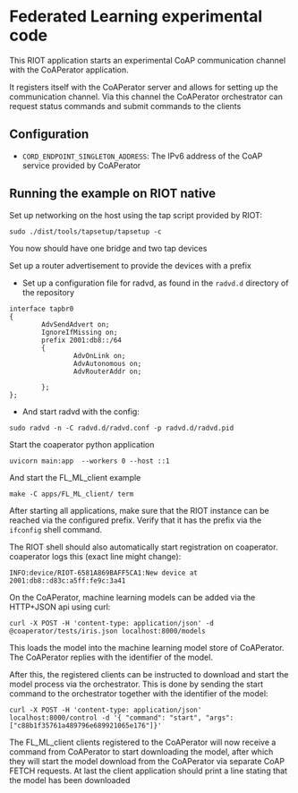 Federated Learning experimental code
====================================

This RIOT application starts an experimental CoAP communication channel with the
CoAPerator application.

It registers itself with the CoAPerator server and allows for setting up the
communication channel. Via this channel the CoAPerator orchestrator can request
status commands and submit commands to the clients

## Configuration

- `CORD_ENDPOINT_SINGLETON_ADDRESS`: The IPv6 address of the CoAP service
provided by CoAPerator


## Running the example on RIOT native

Set up networking on the host using the tap script provided by RIOT:

```Shellsession
sudo ./dist/tools/tapsetup/tapsetup -c
```

You now should have one bridge and two tap devices

Set up a router advertisement to provide the devices with a prefix

- Set up a configuration file for radvd, as found in the `radvd.d` directory of
the repository

```
interface tapbr0
{
        AdvSendAdvert on;
        IgnoreIfMissing on;
        prefix 2001:db8::/64
        {
                AdvOnLink on;
                AdvAutonomous on;
                AdvRouterAddr on;

        };
};
```

- And start radvd with the config:

```
sudo radvd -n -C radvd.d/radvd.conf -p radvd.d/radvd.pid
```

Start the coaperator python application

```
uvicorn main:app  --workers 0 --host ::1
```

And start the FL_ML_client example

```
make -C apps/FL_ML_client/ term
```

After starting all applications, make sure that the RIOT instance can be reached
via the configured prefix. Verify that it has the prefix via the `ifconfig` shell
command.

The RIOT shell should also automatically start registration on coaperator.
coaperator logs this (exact line might change):

```
INFO:device/RIOT-6581A869BAFF5CA1:New device at 2001:db8::d83c:a5ff:fe9c:3a41
```

On the CoAPerator, machine learning models can be added via the HTTP+JSON api
using curl:

```
curl -X POST -H 'content-type: application/json' -d @coaperator/tests/iris.json localhost:8000/models
```

This loads the model into the machine learning model store of CoAPerator. The
CoAPerator replies with the identifier of the model.

After this, the registered clients can be instructed to download and start the
model process via the orchestrator.
This is done by sending the start command to the orchestrator together with the
identifier of the model:

```
curl -X POST -H 'content-type: application/json'  localhost:8000/control -d '{ "command": "start", "args": ["c88b1f35761a489796e689921065e176"]}'
```

The FL_ML_client clients registered to the CoAPerator will now receive a command from
CoAPerator to start downloading the model, after which they will start the
model download from the CoAPerator via separate CoAP FETCH requests.
At last the client application should print a line stating that the model has
been downloaded
